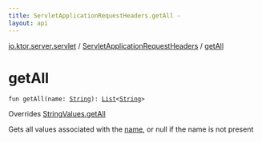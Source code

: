 ```yaml
---
title: ServletApplicationRequestHeaders.getAll - 
layout: api
---
```


<div class='api-docs-breadcrumbs'><a href="../index.html">io.ktor.server.servlet</a> / <a href="index.html">ServletApplicationRequestHeaders</a> / <a href="./get-all.html">getAll</a></div>

# getAll

<div class="signature"><code><span class="keyword">fun </span><span class="identifier">getAll</span><span class="symbol">(</span><span class="parameterName" id="io.ktor.server.servlet.ServletApplicationRequestHeaders$getAll(kotlin.String)/name">name</span><span class="symbol">:</span>&nbsp;<a href="https://kotlinlang.org/api/latest/jvm/stdlib/kotlin/-string/index.html"><span class="identifier">String</span></a><span class="symbol">)</span><span class="symbol">: </span><a href="https://kotlinlang.org/api/latest/jvm/stdlib/kotlin.collections/-list/index.html"><span class="identifier">List</span></a><span class="symbol">&lt;</span><a href="https://kotlinlang.org/api/latest/jvm/stdlib/kotlin/-string/index.html"><span class="identifier">String</span></a><span class="symbol">&gt;</span></code></div>

Overrides <a href="../../io.ktor.util/-string-values/get-all.html">StringValues.getAll</a>

Gets all values associated with the <a href="get-all.html#io.ktor.server.servlet.ServletApplicationRequestHeaders$getAll(kotlin.String)/name">name</a>, or null if the name is not present

